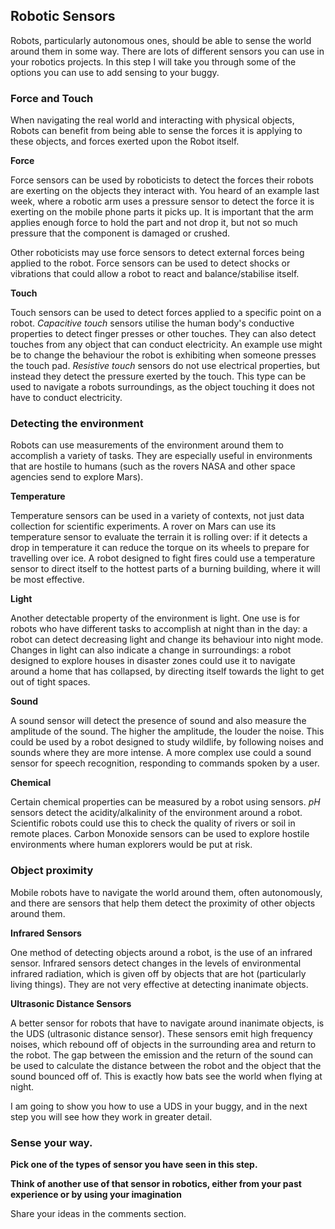 [comment]: # (
Is this step open? Y/N
If so, short description of this step:
Related links:
Related files:
)

## Robotic Sensors

Robots, particularly autonomous ones, should be able to sense the world around them in some way. There are lots of different sensors you can use in your robotics projects. In this step I will take you through some of the options you can use to add sensing to your buggy.

### Force and Touch

When navigating the real world and interacting with physical objects, Robots can benefit from being able to sense the forces it is applying to these objects, and forces exerted upon the Robot itself.

**Force**

Force sensors can be used by roboticists to detect the forces their robots are exerting on the objects they interact with. You heard of an example last week, where a robotic arm uses a pressure sensor to detect the force it is exerting on the mobile phone parts it picks up. It is important that the arm applies enough force to hold the part and not drop it, but not so much pressure that the component is damaged or crushed.

Other roboticists may use force sensors to detect external forces being applied to the robot. Force sensors can be used to detect shocks or vibrations that could allow a robot to react and balance/stabilise itself.

**Touch**

Touch sensors can be used to detect forces applied to a specific point on a robot. *Capacitive touch* sensors utilise the human body's conductive properties to detect finger presses or other touches. They can also detect touches from any object that can conduct electricity. An example use might be to change the behaviour the robot is exhibiting when someone presses the touch pad. *Resistive touch* sensors do not use electrical properties, but instead they detect the pressure exerted by the touch. This type can be used to navigate a robots surroundings, as the object touching it does not have to conduct electricity.

### Detecting the environment

Robots can use measurements of the environment around them to accomplish a variety of tasks. They are especially useful in environments that are hostile to humans (such as the rovers NASA and other space agencies send to explore Mars).

**Temperature**

Temperature sensors can be used in a variety of contexts, not just data collection for scientific experiments. A rover on Mars can use its temperature sensor to evaluate the terrain it is rolling over: if it detects a drop in temperature it can reduce the torque on its wheels to prepare for travelling over ice. A robot designed to fight fires could use a temperature sensor to direct itself to the hottest parts of a burning building, where it will be most effective.

**Light**

Another detectable property of the environment is light. One use is for robots who have different tasks to accomplish at night than in the day: a robot can detect decreasing light and change its behaviour into night mode. Changes in light can also indicate a change in surroundings: a robot designed to explore houses in disaster zones could use it to navigate around a home that has collapsed, by directing itself towards the light to get out of tight spaces.

**Sound**

A sound sensor will detect the presence of sound and also measure the amplitude of the sound. The higher the amplitude, the louder the noise. This could be used by a robot designed to study wildlife, by following noises and sounds where they are more intense. A more complex use could a sound sensor for speech recognition, responding to commands spoken by a user.

**Chemical**

Certain chemical properties can be measured by a robot using sensors. *pH* sensors detect the acidity/alkalinity of the environment around a robot. Scientific robots could use this to check the quality of rivers or soil in remote places. Carbon Monoxide sensors can be used to explore hostile environments where human explorers would be put at risk.

### Object proximity

Mobile robots have to navigate the world around them, often autonomously, and there are sensors that help them detect the proximity of other objects around them.

**Infrared Sensors**

One method of detecting objects around a robot, is the use of an infrared sensor. Infrared sensors detect changes in the levels of environmental infrared radiation, which is given off by objects that are hot (particularly living things). They are not very effective at detecting inanimate objects.

**Ultrasonic Distance Sensors**

A better sensor for robots that have to navigate around inanimate objects, is the UDS (ultrasonic distance sensor). These sensors emit high frequency noises, which rebound off of objects in the surrounding area and return to the robot. The gap between the emission and the return of the sound can be used to calculate the distance between the robot and the object that the sound bounced off of. This is exactly how bats see the world when flying at night.

I am going to show you how to use a UDS in your buggy, and in the next step you will see how they work in greater detail.

### Sense your way.

**Pick one of the types of sensor you have seen in this step.**

**Think of another use of that sensor in robotics, either from your past experience or by using your imagination**

Share your ideas in the comments section.
